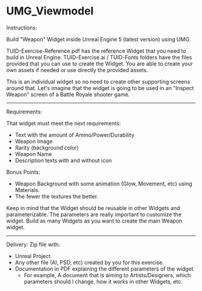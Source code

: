 # UMG_Viewmodel

Instructions:

Build "Weapon" Widget inside Unreal Engine 5 (latest version) using UMG.

TUID-Exercise-Reference.pdf has the reference Widget that you need to build in Unreal Engine.
TUID-Exercise.ai / TUID-Fonts folders have the files provided that you can use to create the Widget.
You are able to create your own assets if needed or use directly the provided assets.

This is an individual widget so no need to create other supporting screens around that.
Let's imagine that the widget is going to be used in an "Inspect Weapon" screen of a Battle Royale shooter game.

-----------------
Requirements:

That widget must meet the next requirements:
- Text with the amount of Ammo/Power/Durability
- Weapon Image
- Rarity (background color)
- Weapon Name
- Description texts with and without icon

Bonus Points:
- Weapon Background with some animation (Glow, Movement, etc) using Materials.
- The fewer the textures the better.


Keep in mind that the Widget should be reusable in other Widgets and parameterizable.
The parameters are really important to customize the widget.
Build as many Widgets as you want to create the main Weapon widget.  

------------------

Delivery:
Zip file with:
- Unreal Project
- Any other file (AI, PSD, etc) created by you for this exercise.
- Documentation in PDF explaining the different parameters of the widget.
    - For example, A document that is aiming to Artists/Designers, which parameters should I change, how it works in other Widgets, etc.
